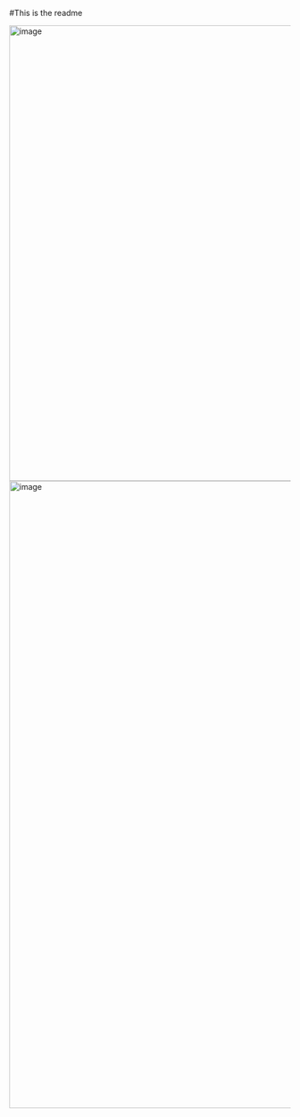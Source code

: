 #This is the readme 

<img width="817" alt="image" src="https://github.com/ArnauvGilotra/ECE444-F2023-Assignment1/assets/61934622/ce3bb4f0-8023-435e-8f22-a4c612a35681">


<img width="1125" alt="image" src="https://github.com/ArnauvGilotra/ECE444-F2023-Assignment1/assets/61934622/3a7463a0-6173-49ab-973b-ed29a642f1df">
